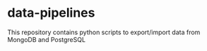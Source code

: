 # data-pipelines
This repository contains python scripts to export/import data from MongoDB and PostgreSQL
